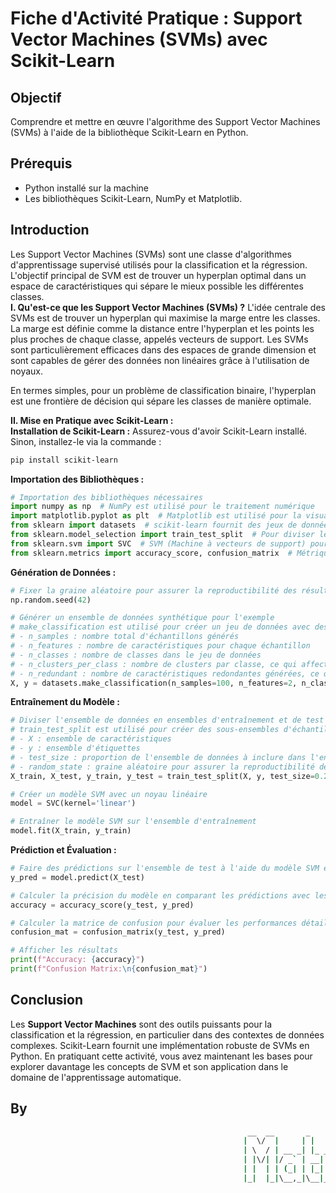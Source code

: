 # Fiche d'Activité Pratique : Support Vector Machines (SVMs) avec Scikit-Learn
## Objectif
 Comprendre et mettre en œuvre l'algorithme des Support Vector Machines (SVMs) à l'aide de la bibliothèque Scikit-Learn en Python.
## Prérequis  
* Python installé sur la machine
* Les bibliothèques Scikit-Learn, NumPy et Matplotlib.
## Introduction
Les Support Vector Machines (SVMs) sont une classe d'algorithmes d'apprentissage supervisé utilisés pour la classification et la régression. L'objectif principal de SVM est de trouver un hyperplan optimal dans un espace de caractéristiques qui sépare le mieux possible les différentes classes.  
**I. Qu'est-ce que les Support Vector Machines (SVMs) ?**
L'idée centrale des SVMs est de trouver un hyperplan qui maximise la marge entre les classes. La marge est définie comme la distance entre l'hyperplan et les points les plus proches de chaque classe, appelés vecteurs de support. Les SVMs sont particulièrement efficaces dans des espaces de grande dimension et sont capables de gérer des données non linéaires grâce à l'utilisation de noyaux.

En termes simples, pour un problème de classification binaire, l'hyperplan est une frontière de décision qui sépare les classes de manière optimale.  
  
**II. Mise en Pratique avec Scikit-Learn :**  
**Installation de Scikit-Learn :**
  Assurez-vous d'avoir Scikit-Learn installé. Sinon, installez-le via la commande : 
```sh
pip install scikit-learn
```
**Importation des Bibliothèques :**
```python
# Importation des bibliothèques nécessaires
import numpy as np  # NumPy est utilisé pour le traitement numérique
import matplotlib.pyplot as plt  # Matplotlib est utilisé pour la visualisation
from sklearn import datasets  # scikit-learn fournit des jeux de données prêts à l'emploi
from sklearn.model_selection import train_test_split  # Pour diviser les données en ensembles d'entraînement et de test
from sklearn.svm import SVC  # SVM (Machine à vecteurs de support) pour la classification
from sklearn.metrics import accuracy_score, confusion_matrix  # Métriques pour évaluer la performance du modèle
```
**Génération de Données :**
```python
# Fixer la graine aléatoire pour assurer la reproductibilité des résultats
np.random.seed(42)

# Générer un ensemble de données synthétique pour l'exemple
# make_classification est utilisé pour créer un jeu de données avec des caractéristiques prédéfinies
# - n_samples : nombre total d'échantillons générés
# - n_features : nombre de caractéristiques pour chaque échantillon
# - n_classes : nombre de classes dans le jeu de données
# - n_clusters_per_class : nombre de clusters par classe, ce qui affecte la dispersion des points de chaque classe
# - n_redundant : nombre de caractéristiques redondantes générées, ce qui ajoute du bruit au jeu de données
X, y = datasets.make_classification(n_samples=100, n_features=2, n_classes=2, n_clusters_per_class=1, n_redundant=0)
```
**Entraînement du Modèle :**
```python
# Diviser l'ensemble de données en ensembles d'entraînement et de test
# train_test_split est utilisé pour créer des sous-ensembles d'échantillons pour l'entraînement et le test
# - X : ensemble de caractéristiques
# - y : ensemble d'étiquettes
# - test_size : proportion de l'ensemble de données à inclure dans l'ensemble de test
# - random_state : graine aléatoire pour assurer la reproductibilité de la division
X_train, X_test, y_train, y_test = train_test_split(X, y, test_size=0.2, random_state=42)

# Créer un modèle SVM avec un noyau linéaire
model = SVC(kernel='linear')

# Entraîner le modèle SVM sur l'ensemble d'entraînement
model.fit(X_train, y_train)
```
**Prédiction et Évaluation :**
```python
# Faire des prédictions sur l'ensemble de test à l'aide du modèle SVM entraîné
y_pred = model.predict(X_test)

# Calculer la précision du modèle en comparant les prédictions avec les étiquettes réelles
accuracy = accuracy_score(y_test, y_pred)

# Calculer la matrice de confusion pour évaluer les performances détaillées du modèle
confusion_mat = confusion_matrix(y_test, y_pred)

# Afficher les résultats
print(f"Accuracy: {accuracy}")
print(f"Confusion Matrix:\n{confusion_mat}")
```
## Conclusion
Les **Support Vector Machines** sont des outils puissants pour la classification et la régression, en particulier dans des contextes de données complexes. Scikit-Learn fournit une implémentation robuste de SVMs en Python. En pratiquant cette activité, vous avez maintenant les bases pour explorer davantage les concepts de SVM et son application dans le domaine de l'apprentissage automatique.
## By
```sh
                                                     __  __       _        _          _______             
                                                    |  \/  |     | |      (_)        |__   __|            
                                                    | \  / | __ _| |_ _ __ ___  __      | | ___ _ __ __ _ 
                                                    | |\/| |/ _` | __| '__| \ \/ /      | |/ _ \ '__/ _` |
                                                    | |  | | (_| | |_| |  | |>  <       | |  __/ | | (_| |
                                                    |_|  |_|\__,_|\__|_|  |_/_/\_\      |_|\___|_|  \__,_|   🇲🇬
```
                                                       





